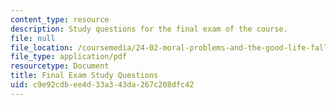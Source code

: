 ```yaml
---
content_type: resource
description: Study questions for the final exam of the course.
file: null
file_location: /coursemedia/24-02-moral-problems-and-the-good-life-fall-2008/c9e92cdbee4d33a343da267c208dfc42_exam_guide.pdf
file_type: application/pdf
resourcetype: Document
title: Final Exam Study Questions
uid: c9e92cdb-ee4d-33a3-43da-267c208dfc42
---
```

